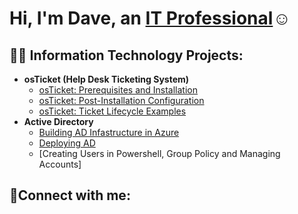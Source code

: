 <h1>Hi, I'm Dave, an <a href="https://linkedin.com/in/Josh">IT Professional</a>☺</h1>

<h2>👨‍💻 Information Technology Projects:</h2>

- <b>osTicket (Help Desk Ticketing System)</b>
  - [osTicket: Prerequisites and Installation](https://github.com/dave-mods/osticket-prereqs)
  - [osTicket: Post-Installation Configuration](https://github.com/dave-mods/post-install-config)
  - [osTicket: Ticket Lifecycle Examples](https://github.com/dave-mods/ticket-lifecycle)
- <b>Active Directory</b>
  - [Building AD Infastructure in Azure](https://github.com/dave-mods/Building_AD_Azure)
  - [Deploying AD](https://github.com/dave-mods/Depolying_AD)
  - [Creating Users in Powershell, Group Policy and Managing Accounts]















<h2>🤳Connect with me:</h2>

